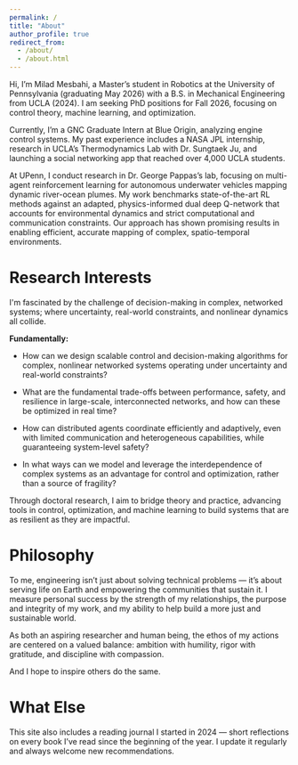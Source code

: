 ```yaml
---
permalink: /
title: "About"
author_profile: true
redirect_from: 
  - /about/
  - /about.html
---
```


Hi, I’m Milad Mesbahi, a Master’s student in Robotics at the University of Pennsylvania (graduating May 2026) with a B.S. in Mechanical Engineering from UCLA (2024). I am seeking PhD positions for Fall 2026, focusing on control theory, machine learning, and optimization.

Currently, I’m a GNC Graduate Intern at Blue Origin, analyzing engine control systems. My past experience includes a NASA JPL internship, research in UCLA’s Thermodynamics Lab with Dr. Sungtaek Ju, and launching a social networking app that reached over 4,000 UCLA students.


At UPenn, I conduct research in Dr. George Pappas’s lab, focusing on multi-agent reinforcement learning for autonomous underwater vehicles mapping dynamic river-ocean plumes. My work benchmarks state-of-the-art RL methods against an adapted, physics-informed dual deep Q-network that accounts for environmental dynamics and strict computational and communication constraints. Our approach has shown promising results in enabling efficient, accurate mapping of complex, spatio-temporal environments.

Research Interests
======
I'm fascinated by the challenge of decision-making in complex, networked systems; where uncertainty, real-world constraints, and nonlinear dynamics all collide. 

**Fundamentally:**
- How can we design scalable control and decision-making algorithms for complex, nonlinear networked systems operating under uncertainty and real-world constraints?

- What are the fundamental trade-offs between performance, safety, and resilience in large-scale, interconnected networks, and how can these be optimized in real time?

- How can distributed agents coordinate efficiently and adaptively, even with limited communication and heterogeneous capabilities, while guaranteeing system-level safety?

- In what ways can we model and leverage the interdependence of complex systems as an advantage for control and optimization, rather than a source of fragility?

Through doctoral research, I aim to bridge theory and practice, advancing tools in control, optimization, and machine learning to build systems that are as resilient as they are impactful.

Philosophy
======
To me, engineering isn’t just about solving technical problems — it’s about serving life on Earth and empowering the communities that sustain it. I measure personal success by the strength of my relationships, the purpose and integrity of my work, and my ability to help build a more just and sustainable world.

As both an aspiring researcher and human being, the ethos of my actions are centered on a valued balance: ambition with humility, rigor with gratitude, and discipline with compassion. 

And I hope to inspire others do the same.

What Else
======
This site also includes a reading journal I started in 2024 — short reflections on every book I’ve read since the beginning of the year. I update it regularly and always welcome new recommendations.

